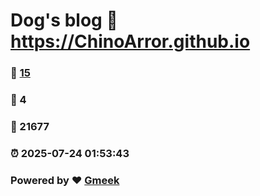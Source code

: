 # Dog's blog :link: https://ChinoArror.github.io 
### :page_facing_up: [15](https://ChinoArror.github.io/tag.html) 
### :speech_balloon: 4 
### :hibiscus: 21677 
### :alarm_clock: 2025-07-24 01:53:43 
### Powered by :heart: [Gmeek](https://github.com/Meekdai/Gmeek)
